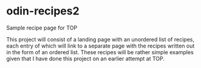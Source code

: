 # odin-recipes2
Sample recipe page for TOP

This project will consist of a landing page with an unordered list of 
recipes, each entry of which will link to a separate page with the recipes 
written out in the form of an ordered list. These recipes will be rather 
simple examples given that I have done this project on an earlier attempt 
at TOP. 
